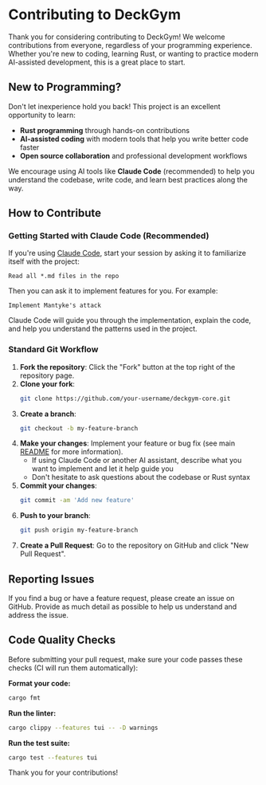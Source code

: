 # Contributing to DeckGym

Thank you for considering contributing to DeckGym! We welcome contributions from everyone, regardless of your programming experience. Whether you're new to coding, learning Rust, or wanting to practice modern AI-assisted development, this is a great place to start.

## New to Programming?

Don't let inexperience hold you back! This project is an excellent opportunity to learn:
- **Rust programming** through hands-on contributions
- **AI-assisted coding** with modern tools that help you write better code faster
- **Open source collaboration** and professional development workflows

We encourage using AI tools like **Claude Code** (recommended) to help you understand the codebase, write code, and learn best practices along the way.

## How to Contribute

### Getting Started with Claude Code (Recommended)

If you're using [Claude Code](https://claude.com/claude-code), start your session by asking it to familiarize itself with the project:

```
Read all *.md files in the repo
```

Then you can ask it to implement features for you. For example:

```
Implement Mantyke's attack
```

Claude Code will guide you through the implementation, explain the code, and help you understand the patterns used in the project.

### Standard Git Workflow

1. **Fork the repository**: Click the "Fork" button at the top right of the repository page.
2. **Clone your fork**:
   ```sh
   git clone https://github.com/your-username/deckgym-core.git
   ```
3. **Create a branch**:
   ```sh
   git checkout -b my-feature-branch
   ```
4. **Make your changes**: Implement your feature or bug fix (see main [README](./README.md) for more information).
   - If using Claude Code or another AI assistant, describe what you want to implement and let it help guide you
   - Don't hesitate to ask questions about the codebase or Rust syntax
5. **Commit your changes**:
   ```sh
   git commit -am 'Add new feature'
   ```
6. **Push to your branch**:
   ```sh
   git push origin my-feature-branch
   ```
7. **Create a Pull Request**: Go to the repository on GitHub and click "New Pull Request".

## Reporting Issues

If you find a bug or have a feature request, please create an issue on GitHub. Provide as much detail as possible to help us understand and address the issue.

## Code Quality Checks

Before submitting your pull request, make sure your code passes these checks (CI will run them automatically):

**Format your code:**
```sh
cargo fmt
```

**Run the linter:**
```sh
cargo clippy --features tui -- -D warnings
```

**Run the test suite:**
```sh
cargo test --features tui
```

Thank you for your contributions!

